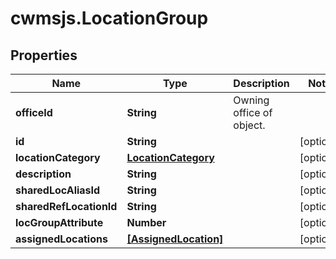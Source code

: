 # cwmsjs.LocationGroup

## Properties

Name | Type | Description | Notes
------------ | ------------- | ------------- | -------------
**officeId** | **String** | Owning office of object. | 
**id** | **String** |  | [optional] 
**locationCategory** | [**LocationCategory**](LocationCategory.md) |  | [optional] 
**description** | **String** |  | [optional] 
**sharedLocAliasId** | **String** |  | [optional] 
**sharedRefLocationId** | **String** |  | [optional] 
**locGroupAttribute** | **Number** |  | [optional] 
**assignedLocations** | [**[AssignedLocation]**](AssignedLocation.md) |  | [optional] 


